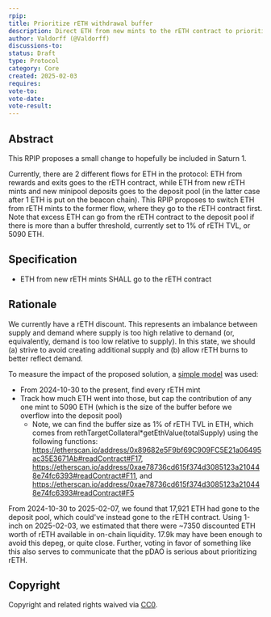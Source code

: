 ```yaml
---
rpip:
title: Prioritize rETH withdrawal buffer
description: Direct ETH from new mints to the rETH contract to prioritize withdrawal liquidity
author: Valdorff (@Valdorff)
discussions-to: 
status: Draft
type: Protocol
category: Core
created: 2025-02-03
requires: 
vote-to:
vote-date:
vote-result:
---
```


## Abstract
This RPIP proposes a small change to hopefully be included in Saturn 1.

Currently, there are 2 different flows for ETH in the protocol: ETH from rewards and exits goes to the rETH contract, while ETH from new rETH mints and new minipool deposits goes to the deposit pool (in the latter case after 1 ETH is put on the beacon chain). This RPIP proposes to switch ETH from rETH mints to the former flow, where they go to the rETH contract first. Note that excess ETH can go from the rETH contract to the deposit pool if there is more than a buffer threshold, currently set to 1% of rETH TVL, or 5090 ETH.

## Specification
- ETH from new rETH mints SHALL go to the rETH contract 

## Rationale
We currently have a rETH discount. This represents an imbalance between supply and demand where supply is too high relative to demand (or, equivalently, demand is too low relative to supply). In this state, we should (a) strive to avoid creating additional supply and (b) allow rETH burns to better reflect demand.

To measure the impact of the proposed solution, a [simple model](https://dune.com/queries/4660050) was used:
- From 2024-10-30 to the present, find every rETH mint
- Track how much ETH went into those, but cap the contribution of any one mint to 5090 ETH (which is the size of the buffer before we overflow into the deposit pool)
  - Note, we can find the buffer size as 1% of rETH TVL in ETH, which comes from rethTargetCollateral*getEthValue(totalSupply) using the following functions: https://etherscan.io/address/0x89682e5F9bf69C909FC5E21a06495ac35E3671Ab#readContract#F17, https://etherscan.io/address/0xae78736cd615f374d3085123a210448e74fc6393#readContract#F11, and https://etherscan.io/address/0xae78736cd615f374d3085123a210448e74fc6393#readContract#F5 

From 2024-10-30 to 2025-02-07, we found that 17,921 ETH had gone to the deposit pool, which could've instead gone to the rETH contract. Using 1-inch on 2025-02-03, we estimated that there were ~7350 discounted ETH worth of rETH available in on-chain liquidity. 17.9k may have been enough to avoid this depeg, or quite close. Further, voting in favor of something like this also serves to communicate that the pDAO is serious about prioritizing rETH.

## Copyright
Copyright and related rights waived via [CC0](https://creativecommons.org/publicdomain/zero/1.0/).